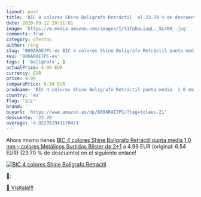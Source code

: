 ```yaml
---
layout: post
title: 'BIC 4 colores Shine Bolígrafo Retráctil  al 23.70 % de descuento'
date: 2020-09-12 20:11:01
image: 'https://m.media-amazon.com/images/I/51fpUuLiaqL._SL400_.jpg'
comments: true
category: ofertas
author: ring
slug: 'B00ARAE7PC-es BIC 4 colores Shine Bolígrafo Retráctil punta media 1 0 mm...'
sku: 'B00ARAE7PC-es'
tags: [ 'bolígrafo', ]
actualPrice: 4.99 EUR
currency: EUR
price: 4.99
comparePrice: 6.54 EUR
prodname: 'BIC 4 colores Shine Bolígrafo Retráctil punta media  1 0 mm  – colores Metálicos Surtidos  Blíster de 2+1'
country: 'es'
flag: '🇪🇸'
brand: ''
buyurl: 'https://www.amazon.es/dp/B00ARAE7PC/?tag=tolees-21'
descuento: '23.70'
average: '4.922352941176471'
---
```


Ahora mismo tienes [BIC 4 colores Shine Bolígrafo Retráctil punta media  1 0 mm  – colores Metálicos Surtidos  Blíster de 2+1](https://www.amazon.es/dp/B00ARAE7PC/?tag=tolees-21) a 4.99 EUR (original: 6.54 EUR) (23.70 %  de descuento) en el siguiente enlace!

[![BIC 4 colores Shine Bolígrafo Retráctil ](https://m.media-amazon.com/images/I/51fpUuLiaqL._SL400_.jpg)](https://www.amazon.es/dp/B00ARAE7PC/?tag=tolees-21)

🔎:


[🛒 Visítala!!!](https://www.amazon.es/dp/B00ARAE7PC/?tag=tolees-21)
